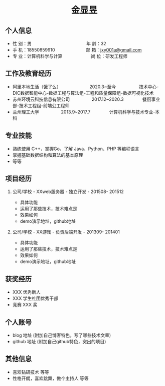  <center>
     <h1>金显昱</h1>
 </center>

## 个人信息

* 性 别：男&emsp;&emsp;&emsp;&emsp;&emsp;&emsp;&emsp;&emsp;&emsp;&emsp;&emsp;&emsp;&ensp;年 龄：32
* 手 机：18550859910 &emsp;&emsp;&emsp;&emsp;&emsp;&emsp;&ensp;  邮 箱：jxy001a@gmail.com
* 专 业：计算机科学与计算 &emsp;&emsp;&emsp;&emsp;&emsp;&emsp; 岗 位：研发工程师

## 工作及教育经历

* 阿里本地生活（饿了么）&emsp;&emsp;&emsp;&emsp;&emsp;&emsp;&ensp;2020.3~至今&emsp;&emsp;&emsp;&emsp;&emsp; 技术中心-DIC数据智能中心-数据工程与算法组-工程和质量保障组-数据可视化技术
* 苏州环境云科技信息有限公司&emsp;&emsp;&emsp;&emsp;&emsp;2017.12~2020.3&emsp;&emsp;&emsp;&emsp; 餐厨事业部-技术工程组-前端公工程师
* 兰州理工大学&emsp;&emsp;&emsp;&emsp;&emsp;2013.9~2017.7&emsp;&emsp;&emsp;&emsp; 计算机科学与技术专业-本科

## 专业技能

* 熟练使用 C++，掌握Go，了解 Java、Python、PHP 等编程语言
* 掌握基础数据结构和算法的基本原理
* 等等

## 项目经历

1. 公司/学校 - XXweb服务器 - 独立开发 - 201508- 201512
    * 具体功能
    * 运用了那些技术，技术难点是
    * 效果如何
    * demo演示地址，github地址

2. 公司/学校 - XX游戏 - 负责后端开发 - 201309- 201401
    * 具体功能
    * 运用了那些技术，技术难点是
    * 效果如何
    * demo演示地址，github地址

## 获奖经历
* XXX 优秀新人
* XXX 学生社团优秀干部
* 竞赛 XXX 奖

## 个人账号
* blog 地址 (附加自己博客特色，写了哪些技术文章)
* github 地址 (附加自己github特色，突出的项目)

## 其他信息
* 喜欢钻研技术 等等
* 性格开朗，喜欢跳舞，做个主持人 等等




